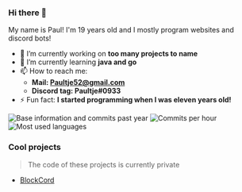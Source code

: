 ### Hi there 👋
My name is Paul! I'm 19 years old and I mostly program websites and discord bots!

- 🔭 I’m currently working on **too many projects to name** 
- 🌱 I’m currently learning **java and go**
- 📫 How to reach me:
  - **Mail: Paultje52@gmail.com**
  - **Discord tag: Paultje#0933**
- ⚡ Fun fact: **I started programming when I was eleven years old!**

![Base information and commits past year](https://github-profile-summary-cards.vercel.app/api/cards/profile-details?username=Paultje52&theme=github_dark)
![Commits per hour](http://github-profile-summary-cards.vercel.app/api/cards/productive-time?username=Paultje52&theme=github_dark)
![Most used languages](http://github-profile-summary-cards.vercel.app/api/cards/repos-per-language?username=Paultje52&theme=github_dark)

### Cool projects
> The code of these projects is currently private
- [BlockCord](https://discord.gg/MJz4JqG)
